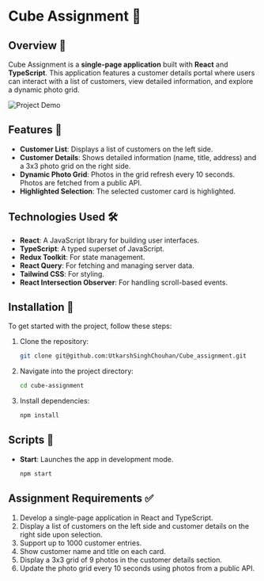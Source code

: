 # Cube Assignment 🎲

## Overview 🌟

Cube Assignment is a **single-page application** built with **React** and **TypeScript**. This application features a customer details portal where users can interact with a list of customers, view detailed information, and explore a dynamic photo grid.

![Project Demo](path-to-your-demo-image-or-gif.gif)

## Features 🚀

- **Customer List**: Displays a list of customers on the left side.
- **Customer Details**: Shows detailed information (name, title, address) and a 3x3 photo grid on the right side.
- **Dynamic Photo Grid**: Photos in the grid refresh every 10 seconds. Photos are fetched from a public API.
- **Highlighted Selection**: The selected customer card is highlighted.

## Technologies Used 🛠️

- **React**: A JavaScript library for building user interfaces.
- **TypeScript**: A typed superset of JavaScript.
- **Redux Toolkit**: For state management.
- **React Query**: For fetching and managing server data.
- **Tailwind CSS**: For styling.
- **React Intersection Observer**: For handling scroll-based events.

## Installation 🔧

To get started with the project, follow these steps:

1. Clone the repository:
   
   ```bash
   git clone git@github.com:UtkarshSinghChouhan/Cube_assignment.git
   
2. Navigate into the project directory:
   
   ```bash
   cd cube-assignment
   
3. Install dependencies:
   
   ```bash
   npm install

## Scripts 📜

- **Start**: Launches the app in development mode.
  
     ```bash
  npm start

## Assignment Requirements ✅
1. Develop a single-page application in React and TypeScript.
2. Display a list of customers on the left side and customer details on the right side upon selection.
3. Support up to 1000 customer entries.
4. Show customer name and title on each card.
5. Display a 3x3 grid of 9 photos in the customer details section.
6. Update the photo grid every 10 seconds using photos from a public API.
